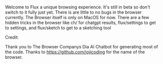 Welcome to Flux a unique browsing experience. 
It's still in beta so don't switch to it fully just yet.
There is are little to no bugs in the browser currently. 
The Browser itself is only on MacOS for now. There are a few hidden tricks in the browser like ch/ for chatgpt results, flux/settings to get to settings, and flux/sketch to get to a sketching tool








Credit:

Thank you to The Browser Companys Dia AI Chatbot for generating most of the code. 
Thanks to https://github.com/jojicoding for the name of the browser.
